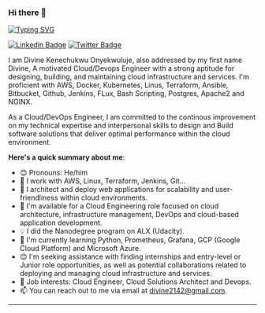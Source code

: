 ### Hi there 👋

[![Typing SVG](https://readme-typing-svg.herokuapp.com/?lines=Welcome+to+my+Github+page;I'm+a+Self-taught+Cloud+DevOps+Engineer)](https://git.io/typing-svg)

[![Linkedin Badge](https://img.shields.io/badge/-Divine~Onyekwuluje-blue?style=for-the-badge&logo=Linkedin&logoColor=white&link=https://www.linkedin.com/in/divine-kenechukwu-966ba51b9/)](https://www.linkedin.com/in/divine-kenechukwu-966ba51b9/) [![Twitter Badge](https://img.shields.io/badge/-@kenechukwudivi1-1ca0f1?style=for-the-badge&logo=twitter&logoColor=white&link=https://twitter.com/kenechukwudivi1)](https://twitter.com/kenechukwudivi1)


I am Divine Kenechukwu Onyekwuluje, also addressed by my first name Divine, A motivated Cloud/Devops Engineer with a strong aptitude for designing, building, and maintaining cloud infrastructure and services. I'm proficient with AWS, Docker, Kubernetes, Linus, Terraform, Ansible, Bitbucket, Github, Jenkins, FLux, Bash Scripting, Postgres, Apache2 and NGINX.

As a Cloud/DevOps Engineer, I am committed to the continous improvement on my technical expertise and interpersonal skills to design and Build software solutions that deliver optimal performance within the cloud environment.

**Here's a quick summary about me**:

- 😊 Pronouns: He/him
- 🔭 I work with AWS, Linux, Terraform, Jenkins, Git...
- 🔭 I architect and deploy web applications for scalability and user-friendliness within cloud environments.
- 💼 I'm available for a Cloud Engineering role focused on cloud architecture, infrastructure management, DevOps and cloud-based application development.
- 💡  I did the Nanodegree program on ALX (Udacity).
- 🌱 I'm currently learning Python, Prometheus, Grafana, GCP (Google Cloud Platform) and Microsoft Azure.
- 😊 I'm seeking assistance with finding internships and entry-level or Junior role opportunities, as well as potential collaborations related to deploying and managing cloud infrastructure and services. 
- 💼 Job interests: Cloud Engineer, Cloud Solutions Architect and Devops.
- 📫 You can reach out to me via email at divine2142@gmail.com.

---

<!--
**Divine4212/Divine4212** is a ✨ _special_ ✨ repository because its `README.md` (this file) appears on your GitHub profile.


I am a self-taught Front-end Developer with expertise in creating responsive, scalable and intuitive interfaces using industry best practices. 

Here are some ideas to get you started:

- 🔭 I’m currently working on ...
- 🌱 I’m currently learning ...
- 👯 I’m looking to collaborate on ...
- 🤔 I’m looking for help with ...
- 💬 Ask me about ...
- 📫 How to reach me: ...
- 😄 Pronouns: ...
- ⚡ Fun fact: ...
-->
